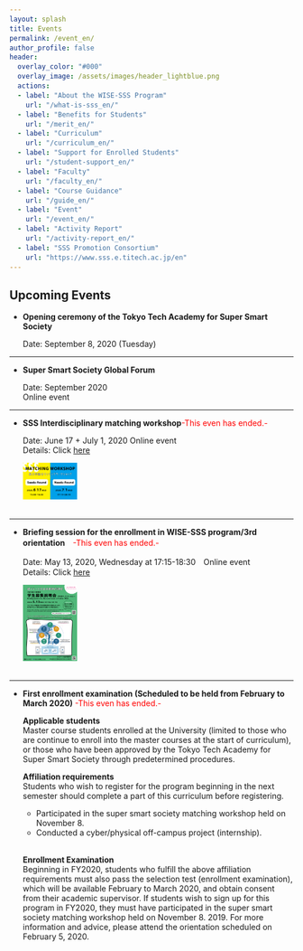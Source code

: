 ```yaml
---
layout: splash
title: Events
permalink: /event_en/
author_profile: false
header:
  overlay_color: "#000"
  overlay_image: /assets/images/header_lightblue.png
  actions:
  - label: "About the WISE-SSS Program"
    url: "/what-is-sss_en/"
  - label: "Benefits for Students"
    url: "/merit_en/"
  - label: "Curriculum"
    url: "/curriculum_en/"
  - label: "Support for Enrolled Students"
    url: "/student-support_en/"
  - label: "Faculty"
    url: "/faculty_en/"
  - label: "Course Guidance"
    url: "/guide_en/"
  - label: "Event"
    url: "/event_en/"
  - label: "Activity Report"
    url: "/activity-report_en/"
  - label: "SSS Promotion Consortium"
    url: "https://www.sss.e.titech.ac.jp/en"
---
```


## Upcoming Events


* **Opening ceremony of the Tokyo Tech Academy for Super Smart Society**

  Date: September 8, 2020 (Tuesday)<br>
<hr>

* **Super Smart Society Global Forum**

  Date: September 2020<br>
  Online event<br>
<hr>

* **SSS Interdisciplinary matching workshop**<span style="color:Red">-This even has ended.-</span>

  Date: June 17 + July 1, 2020  Online event<br>
  Details: Click [here](https://www.sss.e.titech.ac.jp/event-sss-matching-ws-20200617/)<br>
  <div style="text-align:left"><img src="/assets/images/matchingWS_20200703.png" width="20%" height="20%" />
  </div>
  <br>
<hr>

* **Briefing session for the enrollment in WISE-SSS program/3rd orientation**　<span style="color:Red">-This even has ended.-</span>

  Date: May 13, 2020, Wednesday at 17:15-18:30　Online event<br>
  Details: Click [here](/3rd-orientation_en/)<br>
  <div style="text-align:left"><a href="/doc/3rd_orientation.pdf"><img src="/assets/images/3rd_orientation.png" width="20%" height="20%" /></a></div><br>
<hr>

* **First enrollment examination (Scheduled to be held from February to March 2020)**    <span style="color:Red">-This even has ended.-</span>

  **Applicable students**<br>
  Master course students enrolled at the University (limited to those who are continue to enroll into the master courses at the start of curriculum), or those who have been approved by the Tokyo Tech Academy for Super Smart Society through predetermined procedures.

  **Affiliation requirements**<br>
  Students who wish to register for the program beginning in the next semester should complete a part of this curriculum before registering.
  - Participated in the super smart society matching workshop held on November 8.
  - Conducted a cyber/physical off-campus project (internship).<br><br>

  **Enrollment Examination**<br>
  Beginning in FY2020, students who fulfill the above affiliation requirements must also pass the selection test (enrollment examination), which will be available February to March 2020, and obtain consent from their academic supervisor.
  If students wish to sign up for this program in FY2020, they must have participated in the super smart society matching workshop held on November 8. 2019. For more information and advice, please attend the orientation scheduled on February 5, 2020.
